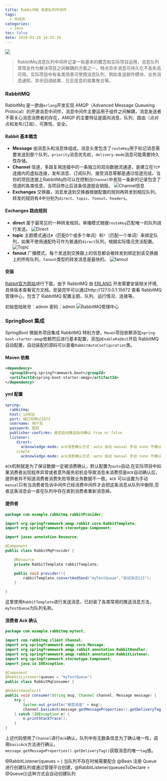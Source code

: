 ```yaml
---
title: RabbitMQ 消息队列中间件
tags:
  - 中间件
categories:
  - Java
toc: false
date: 2019-03-20 14:35:19
---
```


![](/images/RabbitMQ.jpg)

> RabbitMq消息队列中间件记录一些基本的概念和实际项目运用，消息队列常常会作为解决项目之间解耦的方案之一，特点异步消息可持久化不丢失高可用。实际项目中有各类场景可使用消息队列，例如发送邮件模块、业务消息通知、异步回调结果、日志信息的收集聚合等。

### RabbitMQ
RabbitMq 是一款由`erlang`开发实现 AMQP（Advanced Message Queueing Protocal）的开源消息中间件，消息中间件主要运用于组件之间解耦，消息发送者不需关心消息消费者的存在，AMQP 的主要特征是面向消息、队列、路由（点对点和发布/订阅）、可靠性、安全。

#### Rabbit 基本概念
- __Message__ 
由消息头和消息体组成，消息头里包含了`routeKey`用于标记消息需要发送到那个队列，`priority`消息优先权，`delivery-mode`消息可能需要持久性存储。
- __Channel__
信道，多路复用连接中的一条独立的双向数据流通道，是建立在`TCP`连接内的虚拟连接，发布消息、订阅队列、接受消息等都是通过信道完成，当你的项目连接上RabbitMq你可以在控制台`Channel`中发现一条新的记录包含了信道的各类信息，当项目停止后该条信道就会销毁。
![Channel信息](/images/RabbitMq-Channel.png)
- __Exchanges__
交换器，消息发送到交换器根据配置的规则再转发到相应队列，转发的规则有4中分别为`direct`、`topic`、`fonout`、`headers`。

#### Exchanges 路由规则
- __direct__
属于最常见的一种转发规则，单播模式根据`routeKey`匹配唯一的队列进行发送。
![Direct](/images/Exchanges-direct.jpg)
- __topic__
主题模式通过`#`（匹配0个或多个单词）和`*`（匹配一个单词）来绑定队列，如果不使用通配符可作为普通的`direct`队列，根据实际情况灵活配置。
![Topic](/images/Exchanges-topic.jpg)
- __fanout__ 
广播模式，每个发送到交换器上的信息都会被转发到绑定到该交换器上的所有队列，`fanout`类型的转发消息是最快的。
![fanout](/images/Exchanges-fanout.jpg)


#### 安装
[Rabbit官方网站](http://www.rabbitmq.com/)进行下载，由于 RabbitMQ 由 [ERLANG](http://www.erlang.org/downloads) 开发需要安装相关环境,具体版本查看官方文档。安装完毕可以通过http://127.0.0.1:15672 查看 RabbitMQ 管理中心，包含了 RabbitMQ 配置主题、队列、运行情况、连接等。

初始登陆账号：admin 密码：admin
![RabbitMQ管理中心](/images/RabbitMQ-Admin.png)

### SpringBoot 集成
SpringBoot 微服务项目集成 RabbitMQ 特别方便，`Maven`项目依赖添加`spring-boot-starter-amqp`依赖然后进行基本配置，添加`@EnableRabbit`开启 RabbitMQ 自动配置，自动装配的源码可以查看`RabbitAutoConfiguration`类。
#### Maven 依赖
``` xml
<dependency>
  <groupId>org.springframework.boot</groupId>
  <artifactId>spring-boot-starter-amqp</artifactId>
</dependency>
```
#### yml 配置
``` yml
spring:
  rabbitmq:
  host: ip地址
  port: 端口号默认5672
  username: 用户名
  password: 密码
  publisher-confirms: 是否启动推送自动确认 true or false
  listener:
     direct:
       acknowledge-mode: ack消息确认方式：auto 自动 manual 手动 none 不确认
     simple
       acknowledge-mode: ack消息确认方式：auto 自动 manual 手动 none 不确认

```

`ACK`机制就是为了保证数据一定被消费确认，默认配置为`auto`自动,在实际项目中如果消费者出现程序异常或者意外服务宕机会导致消息未消费但是`ACK`自动确认后，提供者并不知道消费者消费失败导致业务数据不一致。`ACK` 可以设置为手动 `manual`只有当消费者告诉中间件已经消费中间件才会把这条消息从队列中删除,否者这条消息会一直在队列中存在直到消费者重新消息掉。

#### 提供者
``` java
package com.example.rabbitmq.rabbitProvider;

import org.springframework.amqp.rabbit.core.RabbitTemplate;
import org.springframework.stereotype.Component;

import javax.annotation.Resource;

@Component
public class RabbitMqProvider {

    @Resource
    private RabbitTemplate rabbitTemplate;

    public void provider(){
        rabbitTemplate.convertAndSend("myTestQueue","测试测试123");
    }

}
```
这里使用`RabbitTemplete`进行发送消息，已封装了各类常用的推送消息方法，`myTestQueue`为队列名称。

#### 消费者 Ack 确认
``` java 
package com.example.rabbitmq.mytest;

import com.rabbitmq.client.Channel;
import org.springframework.amqp.core.Message;
import org.springframework.amqp.rabbit.annotation.RabbitHandler;
import org.springframework.amqp.rabbit.annotation.RabbitListener;
import org.springframework.stereotype.Component;
import java.io.IOException;

@Component
@RabbitListener(queues = "myTestQueue")
public class RabbitMqConsumer {

@RabbitHandler()
public void consumer(String msg, Channel channel, Message message) {
    try {
        System.out.println("接受消息" + msg);
        channel.basicAck(message.getMessageProperties().getDeliveryTag(), false);
    } catch (IOException e) {
        e.printStackTrace();
    }
}
```
上述代码使用了`Channel`进行`Ack`确认，队列中有无数条信息为了确认唯一性，调用`basicAck`方法进行确认，`message.getMessageProperties().getDeliveryTag()`获取消息的唯一`tag`值。   

@RabbitListener(queues = ) 当队列不存在时候需要配合 @Bean 注册 Queue 进行创建队列或通过管理平台创建，@RabbitListener(queuesToDeclare = @Queue())这种方式会自动创建队列


